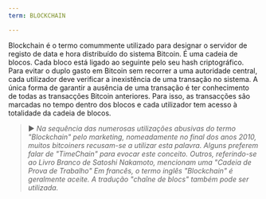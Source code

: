 ```yaml
---
term: BLOCKCHAIN

---
```

Blockchain é o termo comummente utilizado para designar o servidor de registo de data e hora distribuído do sistema Bitcoin. É uma cadeia de blocos. Cada bloco está ligado ao seguinte pelo seu hash criptográfico. Para evitar o duplo gasto em Bitcoin sem recorrer a uma autoridade central, cada utilizador deve verificar a inexistência de uma transação no sistema. A única forma de garantir a ausência de uma transação é ter conhecimento de todas as transacções Bitcoin anteriores. Para isso, as transacções são marcadas no tempo dentro dos blocos e cada utilizador tem acesso à totalidade da cadeia de blocos.

> ► *Na sequência das numerosas utilizações abusivas do termo "Blockchain" pelo marketing, nomeadamente no final dos anos 2010, muitos bitcoiners recusam-se a utilizar esta palavra. Alguns preferem falar de "TimeChain" para evocar este conceito. Outros, referindo-se ao Livro Branco de Satoshi Nakamoto, mencionam uma "Cadeia de Prova de Trabalho" Em francês, o termo inglês "Blockchain" é geralmente aceite. A tradução "chaîne de blocs" também pode ser utilizada.*